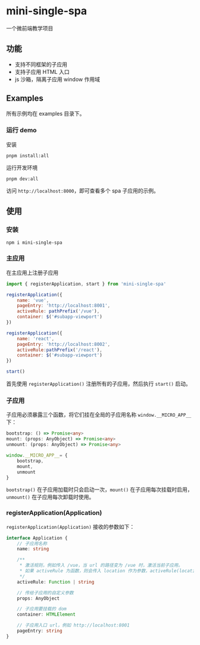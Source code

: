 # mini-single-spa
一个微前端教学项目

## 功能
* 支持不同框架的子应用
* 支持子应用 HTML 入口
* js 沙箱，隔离子应用 window 作用域

## Examples
所有示例均在 examples 目录下。
### 运行 demo
安装
```
pnpm install:all
```
运行开发环境
```
pnpm dev:all
```
访问 `http://localhost:8000`，即可查看多个 spa 子应用的示例。

## 使用
### 安装
```
npm i mini-single-spa
```

### 主应用
在主应用上注册子应用
```js
import { registerApplication, start } from 'mini-single-spa'

registerApplication({
    name: 'vue',
    pageEntry: 'http://localhost:8001',
    activeRule: pathPrefix('/vue'),
    container: $('#subapp-viewport')
})

registerApplication({
    name: 'react',
    pageEntry: 'http://localhost:8002',
    activeRule:pathPrefix('/react'),
    container: $('#subapp-viewport')
})

start()
```
首先使用 `registerApplication()` 注册所有的子应用，然后执行 `start()` 启动。

### 子应用
子应用必须暴露三个函数，将它们挂在全局的子应用名称 `window.__MICRO_APP__` 下：
```ts
bootstrap: () => Promise<any>
mount: (props: AnyObject) => Promise<any>
unmount: (props: AnyObject) => Promise<any>

window.__MICRO_APP__= {
    bootstrap,
    mount,
    unmount
}
```
`bootstrap()` 在子应用加载时只会启动一次，`mount()` 在子应用每次挂载时启用，`unmount()` 在子应用每次卸载时使用。

### registerApplication(Application)
`registerApplication(Application)` 接收的参数如下：
```ts
interface Application {
    // 子应用名称
    name: string

    /**
     * 激活规则，例如传入 /vue，当 url 的路径变为 /vue 时，激活当前子应用。
     * 如果 activeRule 为函数，则会传入 location 作为参数，activeRule(location) 返回 true 时，激活当前子应用。
     */
    activeRule: Function | string

    // 传给子应用的自定义参数
    props: AnyObject

    // 子应用要挂载的 dom
    container: HTMLElement

    // 子应用入口 url，例如 http://localhost:8001
    pageEntry: string
}
```
